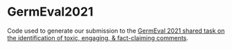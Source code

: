 # GermEval2021
Code used to generate our submission to the [GermEval 2021 shared task on the identification of toxic, engaging, & fact-claiming comments](https://germeval2021toxic.github.io/SharedTask/).
